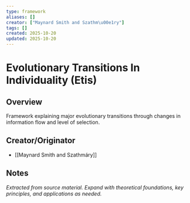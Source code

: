 ```yaml
---
type: framework
aliases: []
creator: ["Maynard Smith and Szathm\u00e1ry"]
tags: []
created: 2025-10-20
updated: 2025-10-20
---
```


# Evolutionary Transitions In Individuality (Etis)

## Overview

Framework explaining major evolutionary transitions through changes in information flow and level of selection.

## Creator/Originator

- [[Maynard Smith and Szathmáry]]

## Notes

*Extracted from source material. Expand with theoretical foundations, key principles, and applications as needed.*
